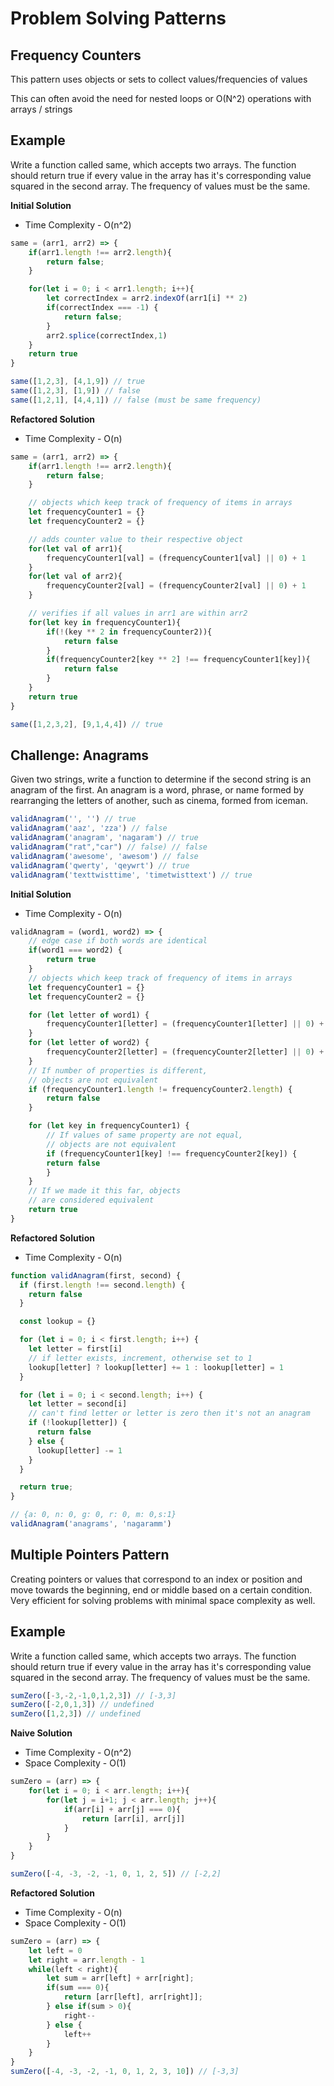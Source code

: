 # Problem Solving Patterns

## Frequency Counters

This pattern uses objects or sets to collect values/frequencies of values

This can often avoid the need for nested loops or O(N^2) operations with arrays / strings

## Example

Write a function called same, which accepts two arrays. The function should return true if every value in the array has it's corresponding value squared in the second array. The frequency of values must be the same.

**Initial Solution**

- Time Complexity - O(n^2)

```JavaScript
same = (arr1, arr2) => {
    if(arr1.length !== arr2.length){
        return false;
    }

    for(let i = 0; i < arr1.length; i++){
        let correctIndex = arr2.indexOf(arr1[i] ** 2)
        if(correctIndex === -1) {
            return false;
        }
        arr2.splice(correctIndex,1)
    }
    return true
}

same([1,2,3], [4,1,9]) // true
same([1,2,3], [1,9]) // false
same([1,2,1], [4,4,1]) // false (must be same frequency)
```

**Refactored Solution**

- Time Complexity - O(n)

```JavaScript
same = (arr1, arr2) => {
    if(arr1.length !== arr2.length){
        return false;
    }

    // objects which keep track of frequency of items in arrays
    let frequencyCounter1 = {}
    let frequencyCounter2 = {}

    // adds counter value to their respective object
    for(let val of arr1){
        frequencyCounter1[val] = (frequencyCounter1[val] || 0) + 1
    }
    for(let val of arr2){
        frequencyCounter2[val] = (frequencyCounter2[val] || 0) + 1
    }

    // verifies if all values in arr1 are within arr2
    for(let key in frequencyCounter1){
        if(!(key ** 2 in frequencyCounter2)){
            return false
        }
        if(frequencyCounter2[key ** 2] !== frequencyCounter1[key]){
            return false
        }
    }
    return true
}

same([1,2,3,2], [9,1,4,4]) // true
```

## Challenge: Anagrams

Given two strings, write a function to determine if the second string is an anagram of the first. An anagram is a word, phrase, or name formed by rearranging the letters of another, such as cinema, formed from iceman.

```JavaScript
validAnagram('', '') // true
validAnagram('aaz', 'zza') // false
validAnagram('anagram', 'nagaram') // true
validAnagram("rat","car") // false) // false
validAnagram('awesome', 'awesom') // false
validAnagram('qwerty', 'qeywrt') // true
validAnagram('texttwisttime', 'timetwisttext') // true
```

**Initial Solution**

- Time Complexity - O(n)

```JavaScript
validAnagram = (word1, word2) => {
    // edge case if both words are identical
    if(word1 === word2) {
        return true
    }
    // objects which keep track of frequency of items in arrays
    let frequencyCounter1 = {}
    let frequencyCounter2 = {}

    for (let letter of word1) {
        frequencyCounter1[letter] = (frequencyCounter1[letter] || 0) + 1
    }
    for (let letter of word2) {
        frequencyCounter2[letter] = (frequencyCounter2[letter] || 0) + 1
    }
    // If number of properties is different,
    // objects are not equivalent
    if (frequencyCounter1.length != frequencyCounter2.length) {
        return false
    }

    for (let key in frequencyCounter1) {
        // If values of same property are not equal,
        // objects are not equivalent
        if (frequencyCounter1[key] !== frequencyCounter2[key]) {
        return false
        }
    }
    // If we made it this far, objects
    // are considered equivalent
    return true
}
```

**Refactored Solution**

- Time Complexity - O(n)

```JavaScript
function validAnagram(first, second) {
  if (first.length !== second.length) {
    return false
  }

  const lookup = {}

  for (let i = 0; i < first.length; i++) {
    let letter = first[i]
    // if letter exists, increment, otherwise set to 1
    lookup[letter] ? lookup[letter] += 1 : lookup[letter] = 1
  }

  for (let i = 0; i < second.length; i++) {
    let letter = second[i]
    // can't find letter or letter is zero then it's not an anagram
    if (!lookup[letter]) {
      return false
    } else {
      lookup[letter] -= 1
    }
  }

  return true;
}

// {a: 0, n: 0, g: 0, r: 0, m: 0,s:1}
validAnagram('anagrams', 'nagaramm')
```
## Multiple Pointers Pattern

Creating pointers or values that correspond to an index or position and move towards the beginning, end or middle based on a certain condition.
Very efficient for solving problems with minimal space complexity as well.

## Example

Write a function called same, which accepts two arrays. The function should return true if every value in the array has it's corresponding value squared in the second array. The frequency of values must be the same.

```Javascript
sumZero([-3,-2,-1,0,1,2,3]) // [-3,3]
sumZero([-2,0,1,3]) // undefined
sumZero([1,2,3]) // undefined
```

**Naive Solution**

- Time Complexity - O(n^2)
- Space Complexity - O(1)

```JavaScript
sumZero = (arr) => {
    for(let i = 0; i < arr.length; i++){
        for(let j = i+1; j < arr.length; j++){
            if(arr[i] + arr[j] === 0){
                return [arr[i], arr[j]]
            }
        }
    }
}

sumZero([-4, -3, -2, -1, 0, 1, 2, 5]) // [-2,2]
```

**Refactored Solution**

- Time Complexity - O(n)
- Space Complexity - O(1)

```JavaScript
sumZero = (arr) => {
    let left = 0
    let right = arr.length - 1
    while(left < right){
        let sum = arr[left] + arr[right];
        if(sum === 0){
            return [arr[left], arr[right]];
        } else if(sum > 0){
            right--
        } else {
            left++
        }
    }
}
sumZero([-4, -3, -2, -1, 0, 1, 2, 3, 10]) // [-3,3]
```

